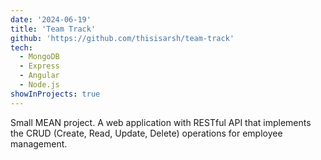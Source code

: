 ```yaml
---
date: '2024-06-19'
title: 'Team Track'
github: 'https://github.com/thisisarsh/team-track'
tech:
  - MongoDB
  - Express
  - Angular
  - Node.js
showInProjects: true
---
```


Small MEAN project. A web application with RESTful API that implements the CRUD (Create, Read, Update, Delete) operations for employee management.

